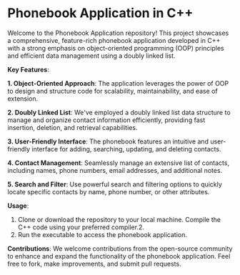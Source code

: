 # Phonebook Application in C++

Welcome to the Phonebook Application repository! This project showcases a comprehensive, feature-rich phonebook application developed in C++ with a strong emphasis on object-oriented programming (OOP) principles and efficient data management using a doubly linked list.

**Key Features**:

**1. Object-Oriented Approach**: The application leverages the power of OOP to design and structure code for scalability, maintainability, and ease of extension.

**2. Doubly Linked List**: We've employed a doubly linked list data structure to manage and organize contact information efficiently, providing fast insertion, deletion, and retrieval capabilities.

**3. User-Friendly Interface**: The phonebook features an intuitive and user-friendly interface for adding, searching, updating, and deleting contacts.

**4. Contact Management**: Seamlessly manage an extensive list of contacts, including names, phone numbers, email addresses, and additional notes.

**5. Search and Filter**: Use powerful search and filtering options to quickly locate specific contacts by name, phone number, or other attributes.

**Usage**:
1. Clone or download the repository to your local machine.
Compile the C++ code using your preferred compiler.2. 
3. Run the executable to access the phonebook application.

**Contributions**: We welcome contributions from the open-source community to enhance and expand the functionality of the phonebook application. Feel free to fork, make improvements, and submit pull requests.
